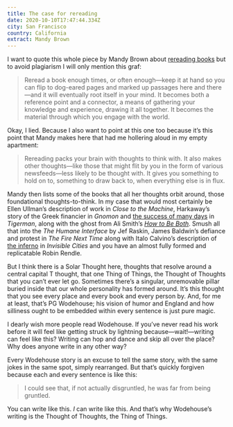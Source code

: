 ```yaml
---
title: The case for rereading
date: 2020-10-10T17:47:44.334Z
city: San Francisco
country: California
extract: Mandy Brown
---
```

I want to quote this whole piece by Mandy Brown about [rereading books](https://aworkinglibrary.com/writing/case-for-rereading) but to avoid plagiarism I will only mention this graf:

> Reread a book enough times, or often enough—keep it at hand so you can flip to dog-eared pages and marked up passages here and there—and it will eventually root itself in your mind. It becomes both a reference point and a connector, a means of gathering your knowledge and experience, drawing it all together. It becomes the material through which you engage with the world.

Okay, I lied. Because I also want to point at this one too because it’s this point that Mandy makes here that had me hollering aloud in my empty apartment:

> Rereading packs your brain with thoughts to think with. It also makes other thoughts—like those that might flit by you in the form of various newsfeeds—less likely to be thought with. It gives you something to hold on to, something to draw back to, when everything else is in flux. 

Mandy then lists some of the books that all her thoughts orbit around, those foundational thoughts-to-think. In my case that would most certainly be Ellen Ullman’s description of work in _Close to the Machine_, Harkaway’s story of the Greek financier in _Gnomon_ and [the success of many days](https://www.robinrendle.com/notes/tigerman) in _Tigerman_, along with the ghost from Ali Smith’s [_How to Be Both_](https://www.robinrendle.com/notes/how-to-be-both). Smush all that into the _The Humane Interface_ by Jef Raskin, James Baldwin’s defiance and protest in _The Fire Next Time_ along with Italo Calvino’s description of [the inferno](https://www.robinrendle.com/notes/invisible-cities) in _Invisible Cities_ and you have an almost fully formed and replicatable Robin Rendle.

But I think there is a Solar Thought here, thoughts that resolve around a central capital T thought, that one Thing of Things, the Thought of Thoughts that you can’t ever let go. Sometimes there’s a singular, unremovable pillar buried inside that our whole personality has formed around. It’s this thought that you see every place and every book and every person by. And, for me at least, that’s PG Wodehouse; his vision of humor and England and how silliness ought to be embedded within every sentence is just pure magic.

I dearly wish more people read Wodehouse. If you’ve never read his work before it will feel like getting struck by lightning because—wait!—writing can feel like this? Writing can hop and dance and skip all over the place? Why does anyone write in any other way?

Every Wodehouse story is an excuse to tell the same story, with the same jokes in the same spot, simply rearranged. But that’s quickly forgiven because each and every sentence is like this:

> I could see that, if not actually disgruntled, he was far from being gruntled.

You can write like this. _I_ can write like this. And that’s why Wodehouse’s writing is the Thought of Thoughts, the Thing of Things.



